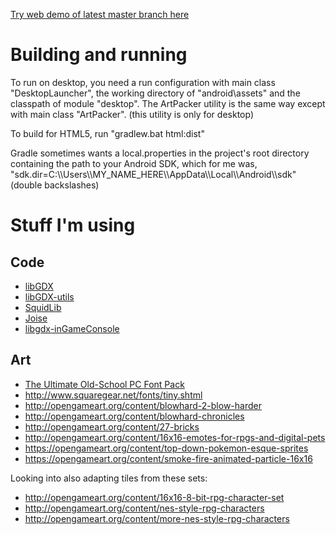 [Try web demo of latest master branch here](https://benmclean.github.io/Planet-Generator/html/build/dist/)

# Building and running
To run on desktop, you need a run configuration with main class "DesktopLauncher", the working directory of "android\assets" and the classpath of module "desktop". The ArtPacker utility is the same way except with main class "ArtPacker". (this utility is only for desktop)

To build for HTML5, run "gradlew.bat html:dist"

Gradle sometimes wants a local.properties in the project's root directory containing the path to your Android SDK, which for me was, "sdk.dir=C:\\\\Users\\\\MY_NAME_HERE\\\\AppData\\\\Local\\\\Android\\\\sdk" (double backslashes)

# Stuff I'm using
## Code
* [libGDX](https://libgdx.badlogicgames.com/)
* [libGDX-utils](https://bitbucket.org/dermetfan/libgdx-utils/)
* [SquidLib](https://github.com/SquidPony/SquidLib)
* [Joise](https://github.com/SudoPlayGames/Joise)
* [libgdx-inGameConsole](https://github.com/StrongJoshua/libgdx-inGameConsole)

## Art
* [The Ultimate Old-School PC Font Pack](https://int10h.org/oldschool-pc-fonts/)
* http://www.squaregear.net/fonts/tiny.shtml
* http://opengameart.org/content/blowhard-2-blow-harder
* http://opengameart.org/content/blowhard-chronicles
* http://opengameart.org/content/27-bricks
* http://opengameart.org/content/16x16-emotes-for-rpgs-and-digital-pets
* https://opengameart.org/content/top-down-pokemon-esque-sprites
* https://opengameart.org/content/smoke-fire-animated-particle-16x16

Looking into also adapting tiles from these sets:
* http://opengameart.org/content/16x16-8-bit-rpg-character-set
* http://opengameart.org/content/nes-style-rpg-characters
* http://opengameart.org/content/more-nes-style-rpg-characters
